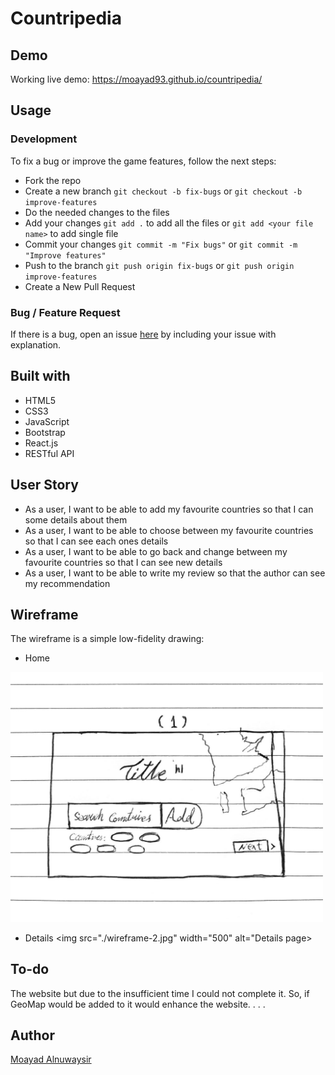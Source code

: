 Countripedia
======

Demo
------
Working live demo: https://moayad93.github.io/countripedia/

Usage
------

### Development

To fix a bug or improve the game features, follow the next steps:

* Fork the repo
* Create a new branch `git checkout -b fix-bugs` or `git checkout -b improve-features`
* Do the needed changes to the files
* Add your changes `git add .` to add all the files or `git add <your file name>` to add single file
* Commit your changes `git commit -m "Fix bugs"` or `git commit -m "Improve features"`
* Push to the branch `git push origin fix-bugs` or `git push origin improve-features`
* Create a New Pull Request

### Bug / Feature Request
If there is a bug, open an issue <a href="https://github.com/Moayad93/countripedia/issues">here</a> by including your issue with explanation.

Built with
------
* HTML5
* CSS3
* JavaScript
* Bootstrap
* React.js
* RESTful API

User Story
------
* As a user, I want to be able to add my favourite countries so that I can some details about them
* As a user, I want to be able to choose between my favourite countries so that I can see each ones details
* As a user, I want to be able to go back and change between my favourite countries so that I can see new details
* As a user, I want to be able to write my review so that the author can see my recommendation

Wireframe
------

The wireframe is a simple low-fidelity drawing:

* Home
<img src="./wireframe-1.jpg" width="500" alt="Home page">

* Details
<img src="./wireframe-2.jpg" width="500" alt="Details page>

To-do
------
The website but due to the insufficient time I could not complete it. So, if GeoMap would be added to it would enhance the website.
.
.
.

Author
------
<a href="https://github.com/Moayad93/">Moayad Alnuwaysir</a>
